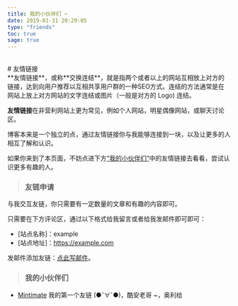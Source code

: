```yaml
---
title: 我的小伙伴们 ~
date: 2019-01-31 20:29:05
type: "friends"
toc: true
sage: true
---
```

<br/>
# 友情链接 
<br/>
**友情链接**，或称**交换连结**，就是指两个或者以上的网站互相放上对方的链接，达到向用户推荐以互相共享用户群的一种SEO方式。连结的方法通常是在网站上放上对方网站的文字连结或图片（一般是对方的 Logo) 连结。

**友情链接**在非营利网站上更为常见，例如个人网站，明星偶像网站，或聊天讨论区。

博客本来是一个独立的点，通过友情链接你与我能够连接到一块，以及让更多的人相互了解和认识。

如果你来到了本页面，不妨点进下方[“我的小伙伴们”](/friends/#我的小伙伴们)中的友情链接去看看，尝试认识更多有趣的人。

> ### 友链申请

与我交互友链，你只需要有一定数量的文章和有趣的内容即可。

只需要在下方评论区，通过以下格式给我留言或者给我发邮件即可即可：
- [站点名称]：example
- [站点地址]：https://example.com

发邮件添加友链：[点此写邮件](mailto:vensing@foxmail.com)。
> ### 我的小伙伴们

- [Mintimate](https://www.mintimate.cn/) 我的第一个友链 (●ˇ∀ˇ●)，酷安老哥 ~，奥利给






